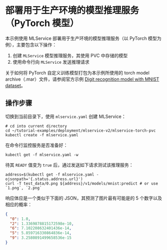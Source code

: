 # 部署用于生产环境的模型推理服务（PyTorch 模型）

本示例使用 MLService 部署用于生产环境的模型推理服务（以 PyTorch 模型为例），主要包含以下操作：

1. 创建 `MLService` 模型推理服务，其使用 PVC 中存储的模型
2. 使用命令行向 `MLService` 发送推理请求

关于如何将 PyTorch 自定义训练模型打包为本示例所使用的 torch model archive（.mar）文件，请参阅官方示例 [Digit recognition model with MNIST dataset](https://github.com/pytorch/serve/tree/master/examples/image_classifier/mnist)。

## 操作步骤

切换到当前目录下，使用 `mlservice.yaml` 创建 MLService：

```shell
# cd into current directory
cd ~/tutorial-examples/deployment/mlservice-v2/mlservice-torch-pvc
kubectl create -f mlservice.yaml
```

在命令行监控服务是否准备好：

```shell
kubectl get -f mlservice.yaml -w
```

待其 `READY` 值变为 `true` 后，通过发送如下请求测试该推理服务：

```shell
address=$(kubectl get -f mlservice.yaml -ojsonpath='{.status.address.url}')
curl -T test_data/0.png ${address}/v1/models/mnist:predict # or use `1.png`, `2.png`
```

响应体应是一个类似于下面的 JSON，其预测了图片最有可能是的 5 个数字以及相应的概率：

```json
{
  "0": 1.0,
  "2": 1.3369878815172598e-10,
  "6": 7.102208632401436e-14,
  "5": 5.859716330864836e-14,
  "9": 3.2580891499658536e-15
}
```
